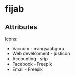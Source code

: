 # fijab

## Attributes
Icons:
 * Vacuum - mangsaabguru
 * Web development - justicon
 * Accounting - srip
 * Facebook - Freepik
 * Email - Freepik
 